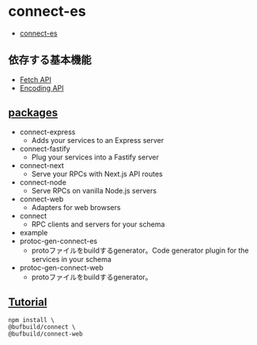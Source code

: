 # connect-es

- [connect-es](https://github.com/bufbuild/connect-es)

## 依存する基本機能
- [Fetch API](https://developer.mozilla.org/en-US/docs/Web/API/Fetch_API )
- [Encoding API](https://developer.mozilla.org/en-US/docs/Web/API/Encoding_API)

## [packages](https://github.com/bufbuild/connect-es/tree/main/packages)
- connect-express
  - Adds your services to an Express server
- connect-fastify
  - Plug your services into a Fastify server
- connect-next
  - Serve your RPCs with Next.js API routes
- connect-node
  - Serve RPCs on vanilla Node.js servers
- connect-web
  - Adapters for web browsers
- connect
  - RPC clients and servers for your schema
- example
- protoc-gen-connect-es
  - protoファイルをbuildするgenerator。Code generator plugin for the services in your schema 
- protoc-gen-connect-web
  - protoファイルをbuildするgenerator。

## [Tutorial](https://connect.build/docs/web/getting-started/)

```
npm install \
@bufbuild/connect \
@bufbuild/connect-web
```

